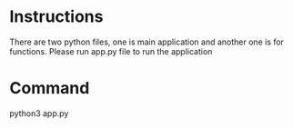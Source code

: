 # Instructions

There are two python files, one is main application and another one is for functions.
Please run app.py file to run the application

# Command

python3 app.py
